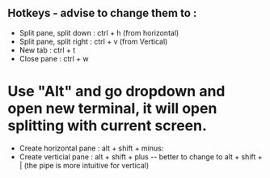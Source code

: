 

## Hotkeys - advise to change them to : 

- Split pane, split down : ctrl + h (from horizontal)
- Split pane, split right : ctrl + v (from Vertical) 
- New tab : ctrl + t
- Close pane : ctrl + w
# Use "Alt" and go dropdown and open new terminal, it will open splitting with current screen. 
- Create horizontal pane : alt + shift + minus: 
- Create verticial pane : alt + shift + plus -- better to change to alt + shift + | (the pipe is more intuitive for vertical)
